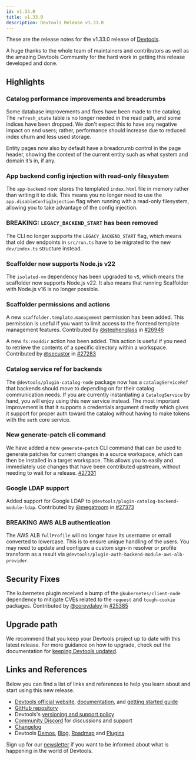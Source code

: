 ```yaml
---
id: v1.33.0
title: v1.33.0
description: Devtools Release v1.33.0
---
```


These are the release notes for the v1.33.0 release of [Devtools](https://devtools.khulnasoft.com/).

A huge thanks to the whole team of maintainers and contributors as well as the amazing Devtools Community for the hard work in getting this release developed and done.

## Highlights

### Catalog performance improvements and breadcrumbs

Some database improvements and fixes have been made to the catalog. The `refresh_state` table is no longer needed in the read path, and some indices have been dropped. We don't expect this to have any negative impact on end users; rather, performance should increase due to reduced index churn and less used storage.

Entity pages now also by default have a breadcrumb control in the page header, showing the context of the current entity such as what system and domain it’s in, if any.

### App backend config injection with read-only filesystem

The `app-backend` now stores the templated `index.html` file in memory rather than writing it to disk. This means you no longer need to use the `app.disableConfigInjection` flag when running with a read-only filesystem, allowing you to take advantage of the config injection.

### **BREAKING**: `LEGACY_BACKEND_START` has been removed

The CLI no longer supports the `LEGACY_BACKEND_START` flag, which means that old dev endpoints in `src/run.ts` have to be migrated to the new `dev/index.ts` structure instead.

### Scaffolder now supports Node.js v22

The `isolated-vm` dependency has been upgraded to `v5`, which means the scaffolder now supports Node.js v22. It also means that running Scaffolder with Node.js v16 is no longer possible.

### Scaffolder permissions and actions

A new `scaffolder.template.management` permission has been added. This permission is useful if you want to limit access to the frontend template management features. Contributed by [@stephenglass](https://github.com/stephenglass) in [#26946](https://github.com/khulnasoft/devtools/pull/26946)

A new `fs:readdir` action has been added. This action is useful if you need to retrieve the contents of a specific directory within a workspace. Contributed by [@secustor](https://github.com/secustor) in [#27283](https://github.com/khulnasoft/devtools/pull/27283)

### Catalog service ref for backends

The `@devtools/plugin-catalog-node` package now has a `catalogServiceRef` that backends should move to depending on for their catalog communication needs. If you are currently instantiating a `CatalogService` by hand, you will enjoy using this new service instead. The most important improvement is that it supports a credentials argument directly which gives it support for proper auth toward the catalog without having to make tokens with the `auth` core service.

### New generate-patch cli command

We have added a new `generate-patch` CLI command that can be used to generate patches for current changes in a source workspace, which can then be installed in a target workspace. This allows you to easily and immediately use changes that have been contributed upstream, without needing to wait for a release.
[#27331](https://github.com/khulnasoft/devtools/pull/27331)

### Google LDAP support

Added support for Google LDAP to `@devtools/plugin-catalog-backend-module-ldap`. Contributed by [@megatroom](https://github.com/megatroom) in [#27373](https://github.com/khulnasoft/devtools/pull/27373)

### **BREAKING** AWS ALB authentication

The AWS ALB `fullProfile` will no longer have its username or email converted to lowercase. This is to ensure unique handling of the users. You may need to update and configure a custom sign-in resolver or profile transform as a result via `@devtools/plugin-auth-backend-module-aws-alb-provider`.

## Security Fixes

The kubernetes plugin received a bump of the `@kubernetes/client-node` dependency to mitigate CVEs related to the `request` and `tough-cookie` packages. Contributed by [@coreydaley](https://github.com/coreydaley) in [#25385](https://github.com/khulnasoft/devtools/pull/25385)

## Upgrade path

We recommend that you keep your Devtools project up to date with this latest release. For more guidance on how to upgrade, check out the documentation for [keeping Devtools updated](https://devtools.khulnasoft.com/docs/getting-started/keeping-devtools-updated).

## Links and References

Below you can find a list of links and references to help you learn about and start using this new release.

- [Devtools official website](https://devtools.khulnasoft.com/), [documentation](https://devtools.khulnasoft.com/docs/), and [getting started guide](https://devtools.khulnasoft.com/docs/getting-started/)
- [GitHub repository](https://github.com/khulnasoft/devtools)
- Devtools's [versioning and support policy](https://devtools.khulnasoft.com/docs/overview/versioning-policy)
- [Community Discord](https://discord.gg/devtools-687207715902193673) for discussions and support
- [Changelog](https://github.com/khulnasoft/devtools/tree/master/docs/releases/v1.33.0-changelog.md)
- Devtools [Demos](https://devtools.khulnasoft.com/demos), [Blog](https://devtools.khulnasoft.com/blog), [Roadmap](https://devtools.khulnasoft.com/docs/overview/roadmap) and [Plugins](https://devtools.khulnasoft.com/plugins)

Sign up for our [newsletter](https://info.devtools.spotify.com/newsletter_subscribe) if you want to be informed about what is happening in the world of Devtools.
